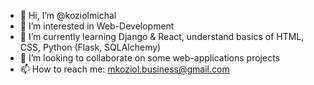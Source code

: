 - 👋  Hi, I’m @koziolmichal
- 👀  I’m interested in Web-Development
- 🌱  I’m currently learning Django & React, understand basics of HTML, CSS, Python (Flask, SQLAlchemy)
- 💞️  I’m looking to collaborate on some web-applications projects
- 📫  How to reach me: mkoziol.business@gmail.com

<!---
koziolmichal/koziolmichal is a ✨ special ✨ repository because its `README.md` (this file) appears on your GitHub profile.
You can click the Preview link to take a look at your changes.
--->
